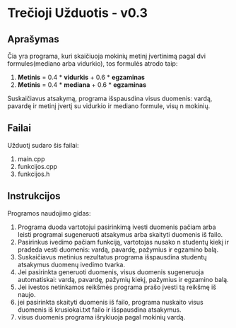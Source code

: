 # **Trečioji Užduotis - v0.3**

## **Aprašymas**
Čia yra programa, kuri skaičiuoja mokinių metinį įvertinimą pagal dvi formules(mediano arba vidurkio), tos formulės atrodo taip:

1. **Metinis** = 0.4 * **vidurkis** + 0.6 * **egzaminas** 
2. **Metinis** = 0.4 * **mediana** + 0.6 * **egzaminas**

Suskaičiavus atsakymą, programa išspausdina visus duomenis: vardą, pavardę ir metinį įvertį su vidurkio ir mediano formule, visų n mokinių.

## **Failai**
Užduotį sudaro šis failai:
1. main.cpp
2. funkcijos.cpp
3. funkcijos.h

## **Instrukcijos**
Programos naudojimo gidas:

1. Programa duoda vartotojui pasirinkimą ivesti duomenis pačiam arba leisti programai sugeneruoti atsakymus arba skaityti duomenis iš failo.
2. Pasirinkus ivedimo pačiam funkciją, vartotojas nusako n studentų kiekį ir pradeda vesti duomenis: vardą, pavardę, pažymius ir egzamino balą.
3. Suskaičiavus metinius rezultatus programa išspausdina studentų atsakymus duomenų ivedimo tvarka.
4. Jei pasirinkta generuoti duomenis, visus duomenis sugeneruoja automatiskai: vardą, pavardę, pažymių kiekį, pažymius ir egzamino balą.
5. Jei ivestos netinkamos reikšmės programa prašo įvesti tą reikšmę iš naujo.
6. jei pasirinkta skaityti duomenis iš failo, programa nuskaito visus duomenis iš krusiokai.txt failo ir išspausdina atsakymus.
7. visus duomenis programa išrykiuoja pagal mokinių vardą.

